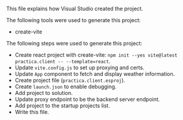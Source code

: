 This file explains how Visual Studio created the project.

The following tools were used to generate this project:
- create-vite

The following steps were used to generate this project:
- Create react project with create-vite: `npm init --yes vite@latest practica.client -- --template=react`.
- Update `vite.config.js` to set up proxying and certs.
- Update `App` component to fetch and display weather information.
- Create project file (`practica.client.esproj`).
- Create `launch.json` to enable debugging.
- Add project to solution.
- Update proxy endpoint to be the backend server endpoint.
- Add project to the startup projects list.
- Write this file.
